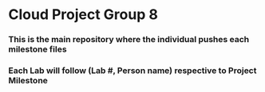 # Cloud Project Group 8
### This is the main repository where the individual pushes each milestone files 
### Each Lab will follow (Lab #, Person name) respective to Project Milestone #
